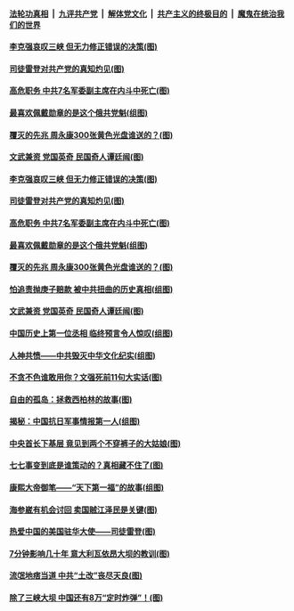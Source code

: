 ####  [法轮功真相](../../../../basic/blob/master/README.md?t=07101702) &nbsp;|&nbsp; [九评共产党](../../../../9ping.md/blob/master/README.md?t=07101702) &nbsp;|&nbsp; [解体党文化](../../../../jtdwh.md/blob/master/README.md?t=07101702)  &nbsp;|&nbsp; [共产主义的终极目的](../../../../gczydzjmd.md/blob/master/README.md?t=07101702) &nbsp;|&nbsp; [魔鬼在统治我们的世界](../../../../mgztzwmdsj.md/blob/master/README.md?t=07101702) 

#### [李克强哀叹三峡 但无力修正错误的决策(图)](../pages/p6/937538.md?t=07101702) 

#### [司徒雷登对共产党的真知灼见(图)](../pages/p6/934960.md?t=07101702) 

#### [高危职务 中共7名军委副主席在内斗中死亡(图)](../pages/p6/937966.md?t=07101702) 

#### [最喜欢佩戴勋章的是这个俄共党魁(组图)](../pages/p6/938666.md?t=07101702) 

#### [覆灭的先兆 周永康300张黄色光盘谁送的？(图)](../pages/p6/938537.md?t=07101702) 

#### [文武兼资 党国英奇 民国奇人谭廷闿(图)](../pages/p6/938512.md?t=07101702) 

#### [李克强哀叹三峡 但无力修正错误的决策(图)](../pages/p6/937538.md?t=07101702) 

#### [司徒雷登对共产党的真知灼见(图)](../pages/p6/934960.md?t=07101702) 

#### [高危职务 中共7名军委副主席在内斗中死亡(图)](../pages/p6/937966.md?t=07101702) 

#### [最喜欢佩戴勋章的是这个俄共党魁(组图)](../pages/p6/938666.md?t=07101702) 

#### [覆灭的先兆 周永康300张黄色光盘谁送的？(图)](../pages/p6/938537.md?t=07101702) 

#### [怕追责抛庚子赔款 被中共扭曲的历史真相(组图)](../pages/p6/938779.md?t=07101702) 

#### [文武兼资 党国英奇 民国奇人谭廷闿(图)](../pages/p6/938512.md?t=07101702) 

#### [中国历史上第一位丞相 临终预言令人惊叹(组图)](../pages/p6/938665.md?t=07101702) 

#### [人神共愤——中共毁灭中华文化纪实(组图)](../pages/p6/938791.md?t=07101702) 

#### [不贪不色谁敢用你？文强死前11句大实话(图)](../pages/p6/938533.md?t=07101702) 

#### [自由的孤岛：拯救西柏林的故事(图)](../pages/p6/938683.md?t=07101702) 

#### [揭秘：中国抗日军事情报第一人(组图)](../pages/p6/938662.md?t=07101702) 

#### [中央首长下基层 竟见到两个不穿裤子的大姑娘(图)](../pages/p6/937961.md?t=07101702) 

#### [七七事变到底是谁策动的？真相藏不住了(图)](../pages/p6/918522.md?t=07101702) 

#### [康熙大帝御笔——“天下第一福”的故事(组图)](../pages/p6/938350.md?t=07101702) 

#### [海参崴有机会讨回 卖国贼江泽民是关键(图)](../pages/p6/938782.md?t=07101702) 

#### [热爱中国的美国驻华大使——司徒雷登(图)](../pages/p6/934961.md?t=07101702) 

#### [7分钟影响几十年 意大利瓦依昂大坝的教训(图)](../pages/p6/937542.md?t=07101702) 

#### [流氓地痞当道 中共“土改”丧尽天良(图)](../pages/p6/937896.md?t=07101702) 

#### [除了三峡大坝 中国还有8万“定时炸弹”！(图)](../pages/p6/937540.md?t=07101702) 

